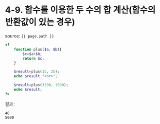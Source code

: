 # 4-9. 함수를 이용한 두 수의 합 계산(함수의 반환값이 있는 경우)

source: `{{ page.path }}`

```php
<?
	function plus($a, $b){
		$c=$a+$b;
		return $c;
	}

	$result=plus(15, 25);
	echo $result."<br>";

	$result=plus(3500, 1500);
	echo $result;
?>
```


결과 :
```
40
5000
```
